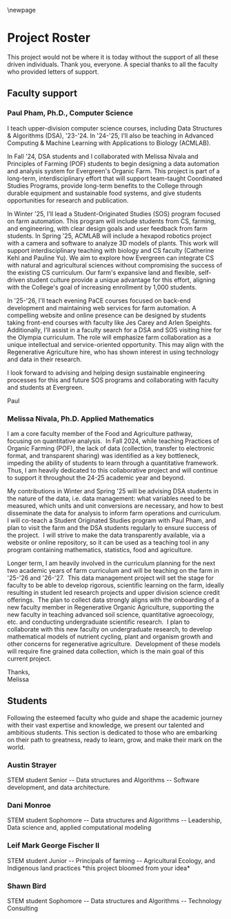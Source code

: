 \newpage
# Project Roster

This project would not be where it is today without the support of all
these driven individuals. Thank you, everyone. A special thanks to all
the faculty who provided letters of support.

## Faculty support

### Paul Pham, Ph.D., Computer Science

I teach upper-division computer science courses, including Data
Structures & Algorithms (DSA), \'23-\'24. In \'24-\'25, I'll also be
teaching in Advanced Computing & Machine Learning with Applications to
Biology (ACMLAB).

In Fall \'24, DSA students and I collaborated with Melissa Nivala and
Principles of Farming (POF) students to begin designing a data
automation and analysis system for Evergreen\'s Organic Farm. This
project is part of a long-term, interdisciplinary effort that will
support team-taught Coordinated Studies Programs, provide long-term
benefits to the College through durable equipment and sustainable food
systems, and give students opportunities for research and publication.

In Winter \'25, I'll lead a Student-Originated Studies (SOS) program
focused on farm automation. This program will include students from CS,
farming, and engineering, with clear design goals and user feedback from
farm students. In Spring \'25, ACMLAB will include a hexapod robotics
project with a camera and software to analyze 3D models of plants. This
work will support interdisciplinary teaching with biology and CS faculty
(Catherine Kehl and Pauline Yu). We aim to explore how Evergreen can
integrate CS with natural and agricultural sciences without compromising
the success of the existing CS curriculum. Our farm's expansive land and
flexible, self-driven student culture provide a unique advantage for
this effort, aligning with the College\'s goal of increasing enrollment
by 1,000 students.

In \'25-\'26, I'll teach evening PaCE courses focused on back-end
development and maintaining web services for farm automation. A
compelling website and online presence can be designed by students
taking front-end courses with faculty like Jes Carey and Arlen Speights.
Additionally, I'll assist in a faculty search for a DSA and SOS visiting
hire for the Olympia curriculum. The role will emphasize farm
collaboration as a unique intellectual and service-oriented opportunity.
This may align with the Regenerative Agriculture hire, who has shown
interest in using technology and data in their research.

I look forward to advising and helping design sustainable engineering
processes for this and future SOS programs and collaborating with
faculty and students at Evergreen.

Paul

### Melissa Nivala, Ph.D. Applied Mathematics

I am a core faculty member of the Food and Agriculture pathway,
focusing on quantitative analysis.  In Fall 2024, while teaching
Practices of Organic Farming (POF), the lack of data (collection,
transfer to electronic format, and transparent sharing) was identified
as a key bottleneck, impeding the ability of students to learn through a
quantitative framework.  Thus, I am heavily dedicated to this
collaborative project and will continue to support it throughout the
24-25 academic year and beyond.

My contributions in Winter and Spring \'25 will be advising DSA students
in the nature of the data, i.e. data management: what variables need to
be measured, which units and unit conversions are necessary, and how to
best disseminate the data for analysis to inform farm operations and
curriculum.  I will co-teach a Student Originated Studies program with
Paul Pham, and plan to visit the farm and the DSA students regularly to
ensure success of the project.  I will strive to make the data
transparently available, via a website or online repository, so it can
be used as a teaching tool in any program containing mathematics,
statistics, food and agriculture.

Longer term, I am heavily involved in the curriculum planning for the
next two academic years of farm curriculum and will be teaching on the
farm in \'25-\'26 and \'26-\'27.  This data management project will set
the stage for faculty to be able to develop rigorous, scientific
learning on the farm, ideally resulting in student led research projects
and upper division science credit offerings.  The plan to collect data
strongly aligns with the onboarding of a new faculty member in
Regenerative Organic Agriculture, supporting the new faculty in teaching
advanced soil science, quantitative agroecology, etc. and conducting
undergraduate scientific research.  I plan to collaborate with this new
faculty on undergraduate research, to develop mathematical models of
nutrient cycling, plant and organism growth and other concerns for
regenerative agriculture.  Development of these models will require fine
grained data collection, which is the main goal of this current project.

Thanks,  
Melissa

## Students

Following the esteemed faculty who guide and shape the academic journey
with their vast expertise and knowledge, we present our talented and
ambitious students. This section is dedicated to those who are embarking
on their path to greatness, ready to learn, grow, and make their mark on
the world.

### Austin Strayer

STEM student Senior -- Data structures and Algorithms -- Software
development, and data architecture.

### Dani Monroe

STEM student Sophomore -- Data structures and Algorithms -- Leadership,
Data science and, applied computational modeling

### Leif Mark George Fischer II

STEM student Junior -- Principals of farming -- Agricultural Ecology,
and Indigenous land practices \*this project bloomed from your idea\*

### Shawn Bird

STEM student Sophomore -- Data structures and Algorithms -- Technology
Consulting
